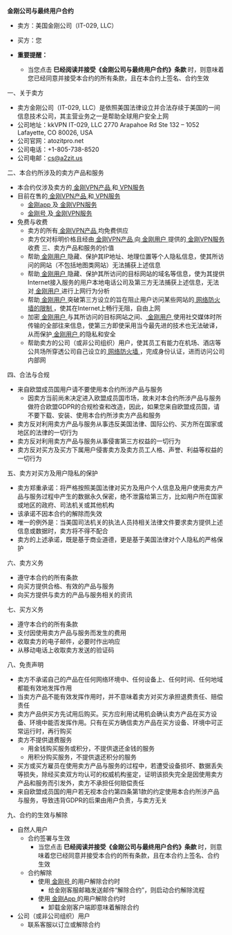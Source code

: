 <strong> 金刚公司与最终用户合约 </strong >

- 卖方：美国金刚公司（IT-029, LLC）

- 买方：您

- <strong> 重要提醒：</strong >
  - 当您点击<strong> 巳经阅读并接受《金刚公司与最终用户合约》条款 </strong>时，则意味着您已经同意并接受本合约的所有条款，且在本合约上签名、合约生效


一、关于卖方

  - 卖方金刚公司（IT-029, LLC）是依照美国法律设立并合法存续于美国的一间信息技术公司，其主营业务之一是帮助全球用户安全上网
  - 公司地址：kkVPN IT-029, LLC 2770 Arapahoe Rd Ste 132 – 1052 Lafayette, CO 80026, USA
  - 公司官网：atozitpro.net
  - 公司电话：+1-805-738-8520
  - 公司电邮：cs@a2zit.us

二、本合约所涉及的卖方产品和服务
  - 本合约仅涉及卖方的[ 金刚VPN产品 ](https://github.com/a2zitpro/web/blob/master/LadderFree/kkDictionary/KKLadder.md)和[ VPN服务 ](https://github.com/a2zitpro/web/blob/master/LadderFree/kkDictionary/KKServices.md)
  - 目前在售的[ 金刚VPN产品 ](https://github.com/a2zitpro/web/blob/master/LadderFree/kkDictionary/KKLadder.md)和[ VPN服务 ](https://github.com/a2zitpro/web/blob/master/LadderFree/kkDictionary/KKServices.md)
    - [ 金刚app ](https://github.com/a2zitpro/web/blob/master/LadderFree/kkDictionary/KKLadderAPP.md)及[ 金刚VPN服务 ](https://github.com/a2zitpro/web/blob/master/LadderFree/kkDictionary/KKServices.md)
    - [ 金刚号 ](https://github.com/a2zitpro/web/blob/master/LadderFree/kkDictionary/KKLadderKKID.md)及[ 金刚VPN服务 ](https://github.com/a2zitpro/web/blob/master/LadderFree/kkDictionary/KKServices.md)
- 免费与收费
  - 卖方的所有[ 金刚VPN产品 ](https://github.com/a2zitpro/web/blob/master/LadderFree/kkDictionary/KKLadder.md)均免费供应
  - 卖方仅对标明价格且经由[ 金刚VPN产品 ](https://github.com/a2zitpro/web/blob/master/LadderFree/kkDictionary/KKLadder.md)向[ 金刚用户 ](https://github.com/a2zitpro/web/blob/master/LadderFree/kkDictionary/KKUser.md)提供的[ 金刚VPN服务 ](https://github.com/a2zitpro/web/blob/master/LadderFree/kkDictionary/KKServices.md)收费
三、卖方产品和服务的价值
  - 帮助[ 金刚用户 ](https://github.com/a2zitpro/web/blob/master/LadderFree/kkDictionary/KKUser.md)隐藏、保护其IP地址、地理位置等个人隐私信息，使其所访问的网站（不包括地图类网站）无法捕获上述信息
  - 帮助[ 金刚用户 ](https://github.com/a2zitpro/web/blob/master/LadderFree/kkDictionary/KKUser.md)隐藏、保护其所访问的目标网站的域名等信息，使为其提供Internet接入服务的用户本地电话公司及第三方无法捕获上述信息，无法对[ 金刚用户 ](https://github.com/a2zitpro/web/blob/master/LadderFree/kkDictionary/KKUser.md)进行上网行为分析
  - 帮助[ 金刚用户 ](https://github.com/a2zitpro/web/blob/master/LadderFree/kkDictionary/KKUser.md)突破第三方设立的旨在阻止用户访问某些网站的[ 网络防火墙的限制 ](https://github.com/a2zitpro/web/blob/master/LadderFree/kkDictionary/FireWall.md)，使其在Internet上畅行无阻，自由上网
  - 加密[ 金刚用户 ](https://github.com/a2zitpro/web/blob/master/LadderFree/kkDictionary/KKUser.md)与其所访问的目标网站之间、[ 金刚用户 ](https://github.com/a2zitpro/web/blob/master/LadderFree/kkDictionary/KKUser.md)使用社交媒体时所传输的全部往来信息，使第三方即使采用当今最先进的技术也无法破译，从而保护[ 金刚用户 ](https://github.com/a2zitpro/web/blob/master/LadderFree/kkDictionary/KKUser.md)的隐私和安全
  - 帮助卖方的公司（或非公司组织）用户，使其员工有能力在机场、酒店等公共场所穿透公司自己设立的[ 网络防火墙 ](https://github.com/a2zitpro/web/blob/master/LadderFree/kkDictionary/FireWall.md)，完成身份认证，进而访问公司内部网

四、合法与合规
  - 来自欧盟成员国用户请不要使用本合约所涉产品与服务
    - 因卖方当前尚未决定进入欧盟成员国市场，故未对本合约所涉产品与服务做符合欧盟GDPR的合规检查和改造，因此，如果您来自欧盟成员国，请不要下载、安装、使用本合约所涉卖方产品和服务
  - 卖方反对利用卖方产品与服务从事违反美国法律、国际公约、买方所在国家或地区的法律的一切行为
  - 卖方反对利用卖方产品与服务从事侵害第三方权益的一切行为
  - 卖方反对买方及买方下属用户侵害卖方及卖方员工人格、声誉、利益等权益的一切行为

五、卖方对买方及用户隐私的保护
  - 卖方郑重承诺：将严格按照美国法律对买方及用户个人信息及用户使用卖方产品与服务过程中产生的数据永久保密，绝不泄露给第三方，比如用户所在国家或地区的政府、司法机关或其他机构
  - 该承诺不因本合约的解除而失效
  - 唯一的例外是：当美国司法机关的执法人员持相关法律文件要求卖方提供上述信息或数据时，卖方将不得不配合
  - 卖方的上述承诺，既是基于商业道德，更是基于美国法律对个人隐私的严格保护

六、卖方义务
  - 遵守本合约的所有条款
  - 向买方提供合格、有效的产品与服务
  - 向买方提供与卖方的产品与服务相关的资讯

七、买方义务
  - 遵守本合约的所有条款
  - 支付因使用卖方产品与服务而发生的费用
  - 收取卖方的电子邮件，必要时作出响应
  - 从移动电话上收取卖方发送的验证码

八、免责声明
  - 卖方不承诺自己的产品在任何网络环境中、任何设备上、任何时间、任何地域都能有效地发挥作用
  - 当卖方产品不能有效发挥作用时，并不意味着卖方对买方承担退费责任、赔偿责任
  - 卖方产品供买方先试用后购买。买方应利用试用机会确认卖方产品在买方设备、环境中能否发挥作用。只有在买方确信卖方产品在买方设备、环境中可正常运行时，再行购买
  - 卖方不提供退费服务
    - 用金钱购买服务或积分，不提供退还金钱的服务
    - 用积分购买服务，不提供退还积分的服务
  - 买方或买方雇员在使用卖方产品与服务的过程中，若遭受设备损坏、数据丢失等损失，除经买卖双方均认可的权威机构鉴定，证明该损失完全是因使用卖方产品和服务而引发外，卖方不承担任何赔偿责任
  - 来自欧盟成员国的用户若无视本合约第四条第1款的约定使用本合约所涉产品与服务，导致违背GDPR的后果由用户负责，与卖方无关

九、合约的生效与解除
- 自然人用户
  - 合约签署与生效
    - 当您点击<Strong> 巳经阅读并接受《金刚公司与最终用户合约》条款 </Strong >时，则意味着您已经同意并接受本合约的所有条款，且在本合约上签名、合约生效
  - 合约解除
    - 使用[ 金刚号 ](https://github.com/a2zitpro/web/blob/master/LadderFree/kkDictionary/KKLadderKKID.md)的用户解除合约时
      - 给金刚客服邮箱发送邮件“解除合约”，则启动合约解除流程
    - 使用[ 金刚App ](https://github.com/a2zitpro/web/blob/master/LadderFree/kkDictionary/KKLadderAPP.md)的用户解除合约时
      - 卸载金刚客户端即意味着解除合约
- 公司（或非公司组织）用户
  - 联系客服以订立或解除合约
